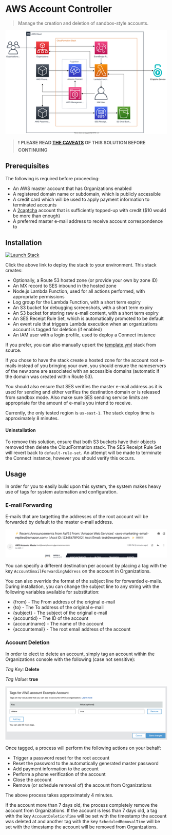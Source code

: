 # AWS Account Controller

> Manage the creation and deletion of sandbox-style accounts.

[![Architecture Diagram](assets/arch.svg)](assets/arch.svg)

> :exclamation: **PLEASE READ [THE CAVEATS](https://onecloudplease.com/blog/automating-aws-account-deletion) OF THIS SOLUTION BEFORE CONTINUING**

## Prerequisites

The following is required before proceeding:

* An AWS master account that has Organizations enabled
* A registered domain name or subdomain, which is publicly accessible
* A credit card which will be used to apply payment information to terminated accounts
* A [2captcha](https://2captcha.com/) account that is sufficiently topped-up with credit ($10 would be more than enough)
* A preferred master e-mail address to receive account correspondence to

## Installation

[![Launch Stack](https://cdn.rawgit.com/buildkite/cloudformation-launch-stack-button-svg/master/launch-stack.svg)](https://console.aws.amazon.com/cloudformation/home?region=us-east-1#/stacks/new?stackName=account-controller&templateURL=https://s3.amazonaws.com/ianmckay-us-east-1/accountcontroller/template.yml)

Click the above link to deploy the stack to your environment. This stack creates:

* Optionally, a Route 53 hosted zone (or provide your own by zone ID)
* An MX record to SES inbound in the hosted zone
* Node.js Lambda Function, used for all actions performed, with appropriate permissions
* Log group for the Lambda Function, with a short term expiry
* An S3 bucket for debugging screenshots, with a short term expiry
* An S3 bucket for storing raw e-mail content, with a short term expiry
* An SES Receipt Rule Set, which is automatically promoted to be default
* An event rule that triggers Lambda execution when an organizations account is tagged for deletion (if enabled)
* An IAM user with a login profile, used to deploy a Connect instance

If you prefer, you can also manually upsert the [template.yml](https://github.com/iann0036/aws-account-controller/blob/master/template.yml) stack from source.

If you chose to have the stack create a hosted zone for the account root e-mails instead of you bringing your own, you should ensure the nameservers of the new zone are associated with an accessible domains (automatic if the domain was created within Route 53).

You should also ensure that SES verifies the master e-mail address as it is used for sending and either verifies the destination domain or is released from sandbox mode. Also make sure SES sending service limits are appropriate for the amount of e-mails you intend to receive.

Currently, the only tested region is `us-east-1`. The stack deploy time is approximately 8 minutes.

#### Uninstallation

To remove this solution, ensure that both S3 buckets have their objects removed then delete the CloudFormation stack. The SES Receipt Rule Set will revert back to `default-rule-set`. An attempt will be made to terminate the Connect instance, however you should verify this occurs.

## Usage

In order for you to easily build upon this system, the system makes heavy use of tags for system automation and configuration.

### E-mail Forwarding

E-mails that are targetting the addresses of the root account will be forwarded by default to the master e-mail address.

[![Email Forwarding](assets/email.png)](assets/email.png)

You can specify a different destination per account by placing a tag with the key `AccountEmailForwardingAddress` on the account in Organizations.

You can also override the format of the subject line for forwarded e-mails. During installation, you can change the subject line to any string with the following variables available for substitution:

* {from} - The From address of the original e-mail
* {to} - The To address of the original e-mail
* {subject} - The subject of the original e-mail
* {accountid} - The ID of the account
* {accountname} - The name of the account
* {accountemail} - The root email address of the account

### Account Deletion

In order to elect to delete an account, simply tag an account within the Organizations console with the following (case not sensitive):

*Tag Key:* **Delete**

*Tag Value:* **true**

[![Email Forwarding](assets/tags.png)](assets/tags.png)

Once tagged, a process will perform the following actions on your behalf:

* Trigger a password reset for the root account
* Reset the password to the automatically generated master password
* Add payment information to the account
* Perform a phone verification of the account
* Close the account
* Remove (or schedule removal of) the account from Organizations

The above process takes approximately 4 minutes.

If the account more than 7 days old, the process completely remove the account from Organizations. If the account is less than 7 days old, a tag with the key `AccountDeletionTime` will be set with the timestamp the account was deleted at and another tag with the key `ScheduledRemovalTime` will be set with the timestamp the account will be removed from Organizations.
